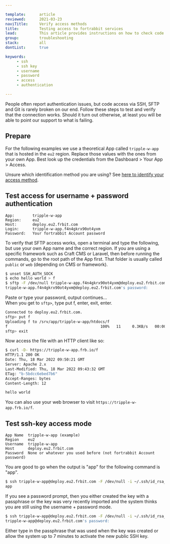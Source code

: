 ```yaml
---

template:      article
reviewed:      2021-03-23
naviTitle:     Verify access methods
title:         Testing access to fortrabbit services
lead:          This article provides instructions on how to check code access for username + password and SSH key authentication from the terminal using sftp and ssh.
group:         troubleshooting
stack:         all
dontList:      true

keywords:
     - ssh
     - ssh key
     - username
     - password
     - access
     - authentication

---
```



<!--  
Proposing to change the title from "verify access methods" to "Code access verification". "Verify access methods" means to me to test if both access methods work. But the goal of the user is to get access working, whatever their method is.
-->

People often report authentication issues, but code access via SSH, SFTP and Git is rarely broken on our end. Follow these steps to test and verify that the connection works. Should it turn out otherwise, at least you will be able to point our support to what is failing.


## Prepare

For the following examples we use a theoretical App called `tripple-w-app` that is hosted in the `eu2` region. Replace those values with the ones from your own App. Best look up the credentials from the Dashboard > Your App > Access.

<!--
I still would like to use the {{app-name}} dynamic vars here, because they are easy to identify when not filled correctly. Leaving it up to you. Maybe explain to me why you are using your own example syntax here. 
-->

Unsure which identification method you are using? See [here to identify your access method](access-methods#toc-identify-your-current-access-method).

<!--
I used the prepare block above that applies to both examples to keep it DRY. Change back if ypu want.
-->


## Test access for username + password authentication

```nohighlight
App:        tripple-w-app
Region:     eu2
Host:       deploy.eu2.frbit.com
Login:      tripple-w-app.f4n4gkrx90ot4yxm
Password:   Your fortrabbit Account password
```

To verify that SFTP access works, open a terminal and type the following, but use your own App name and the correct region. If you are using a specific framework such as Craft CMS or Laravel, then before running the commands, go to the root path of the App first. That folder is usually called `public` or `web` (depending on CMS or framework).

```bash
$ unset SSH_AUTH_SOCK
$ echo hello world > f
$ sftp -F /dev/null tripple-w-app.f4n4gkrx90ot4yxm@deploy.eu2.frbit.com
tripple-w-app.f4n4gkrx90ot4yxm@deploy.eu2.frbit.com's password:
```

Paste or type your password, output continues...  
When you get to `sftp>`, type put f, enter, exit, enter.

<!--
The above part: 
"When you get to `sftp>`, type put f, enter, exit, enter."
is not clear to me. there is an sftp prompt?
"Enter, exit, enter" < what does that mean? The Enter key? The Escape key?
Use <kbd> for that?
-->


```bash
Connected to deploy.eu2.frbit.com.
sftp> put f
Uploading f to /srv/app/tripple-w-app/htdocs/f
f                                         100%   11     0.3KB/s   00:00
sftp> exit
```

Now access the file with an HTTP client like so:

```bash
$ curl -D- https://tripple-w-app.frb.io/f
HTTP/1.1 200 OK
Date: Thu, 18 Mar 2022 09:50:21 GMT
Server: Apache 2.x
Last-Modified: Thu, 18 Mar 2022 09:43:32 GMT
ETag: "b-5bdcc6ebed7b6"
Accept-Ranges: bytes
Content-Length: 12

hello world
```

<!--
I see you don't like to put the output in a comment block, but maybe have a look how it is rendered in the browser. The syntax highlighter put's emphasis on numbers, this is confusing to me. Compare it visually with the output just in grey (via comment).
-->

You can also use your web browser to visit `https://tripple-w-app.frb.io/f`.

<!--
Why not skip the part about uploading a file and calling it via curl (since limits with root path)? Isn't the success message enough?

Also, I don't fully understand why the SSH key access method and the username + password method are not doing the same thing? Why not let both do SSH? Why does username + password need to be tested with SFTP and why must SSH key access need to be tested with ssh commands?

I prefer the second test, since non-destructive and does not leave files on the server.
-->


## Test ssh-key access mode

```nohighlight
App Name  tripple-w-app (example)
Region    eu2
Username  tripple-w-app
Host      deploy.eu2.frbit.com
Password  None or whatever you used before (not fortrabbit Account password)
```

You are good to go when the output is "app" for the following command is "app".

```bash
$ ssh tripple-w-app@deploy.eu2.frbit.com -F /dev/null -i ~/.ssh/id_rsa_fortrabbit whoami
app
```

If you see a password prompt, then you either created the key with a passphrase or the key was very recently imported and the system thinks you are still using the username + password mode.

```bash
$ ssh tripple-w-app@deploy.eu2.frbit.com -F /dev/null -i ~/.ssh/id_rsa_fortrabbit whoami
tripple-w-app@deploy.eu2.frbit.com's password:
```

Either type in the passphrase that was used when the key was created or allow the system up to 7 minutes to activate the new public SSH key.


